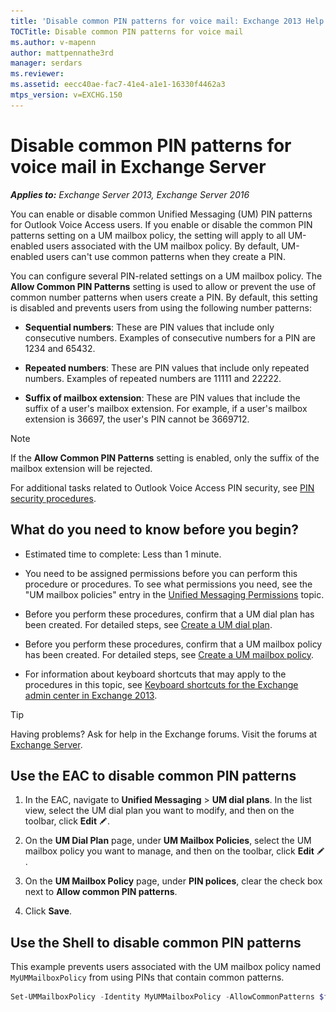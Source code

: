 ```yaml
---
title: 'Disable common PIN patterns for voice mail: Exchange 2013 Help'
TOCTitle: Disable common PIN patterns for voice mail
ms.author: v-mapenn
author: mattpennathe3rd
manager: serdars
ms.reviewer:
ms.assetid: eecc40ae-fac7-41e4-a1e1-16330f4462a3
mtps_version: v=EXCHG.150
---
```


# Disable common PIN patterns for voice mail in Exchange Server

_**Applies to:** Exchange Server 2013, Exchange Server 2016_

You can enable or disable common Unified Messaging (UM) PIN patterns for Outlook Voice Access users. If you enable or disable the common PIN patterns setting on a UM mailbox policy, the setting will apply to all UM-enabled users associated with the UM mailbox policy. By default, UM-enabled users can't use common patterns when they create a PIN.

You can configure several PIN-related settings on a UM mailbox policy. The **Allow Common PIN Patterns** setting is used to allow or prevent the use of common number patterns when users create a PIN. By default, this setting is disabled and prevents users from using the following number patterns:

- **Sequential numbers**: These are PIN values that include only consecutive numbers. Examples of consecutive numbers for a PIN are 1234 and 65432.

- **Repeated numbers**: These are PIN values that include only repeated numbers. Examples of repeated numbers are 11111 and 22222.

- **Suffix of mailbox extension**: These are PIN values that include the suffix of a user's mailbox extension. For example, if a user's mailbox extension is 36697, the user's PIN cannot be 3669712.

> [!NOTE]
> If the **Allow Common PIN Patterns** setting is enabled, only the suffix of the mailbox extension will be rejected.

For additional tasks related to Outlook Voice Access PIN security, see [PIN security procedures](pin-security-procedures-exchange-2013-help.md).

## What do you need to know before you begin?

- Estimated time to complete: Less than 1 minute.

- You need to be assigned permissions before you can perform this procedure or procedures. To see what permissions you need, see the "UM mailbox policies" entry in the [Unified Messaging Permissions](https://technet.microsoft.com/library/d326c3bc-8f33-434a-bf02-a83cc26a5498.aspx) topic.

- Before you perform these procedures, confirm that a UM dial plan has been created. For detailed steps, see [Create a UM dial plan](create-um-dial-plan-exchange-2013-help.md).

- Before you perform these procedures, confirm that a UM mailbox policy has been created. For detailed steps, see [Create a UM mailbox policy](create-um-mailbox-policy-exchange-2013-help.md).

- For information about keyboard shortcuts that may apply to the procedures in this topic, see [Keyboard shortcuts for the Exchange admin center in Exchange 2013](keyboard-shortcuts-in-the-exchange-admin-center-2013-help.md).

> [!TIP]
> Having problems? Ask for help in the Exchange forums. Visit the forums at [Exchange Server](https://go.microsoft.com/fwlink/p/?linkId=60612).

## Use the EAC to disable common PIN patterns

1. In the EAC, navigate to **Unified Messaging** \> **UM dial plans**. In the list view, select the UM dial plan you want to modify, and then on the toolbar, click **Edit** ![Edit icon](images/ITPro_EAC_EditIcon.gif).

2. On the **UM Dial Plan** page, under **UM Mailbox Policies**, select the UM mailbox policy you want to manage, and then on the toolbar, click **Edit** ![Edit icon](images/ITPro_EAC_EditIcon.gif).

3. On the **UM Mailbox Policy** page, under **PIN polices**, clear the check box next to **Allow common PIN patterns**.

4. Click **Save**.

## Use the Shell to disable common PIN patterns

This example prevents users associated with the UM mailbox policy named `MyUMMailboxPolicy` from using PINs that contain common patterns.

```powershell
Set-UMMailboxPolicy -Identity MyUMMailboxPolicy -AllowCommonPatterns $false
```
